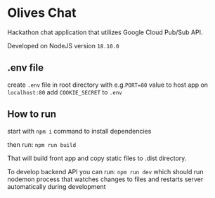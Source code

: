 # Olives Chat

Hackathon chat application that utilizes Google Cloud Pub/Sub API.

Developed on NodeJS version `18.10.0`

## .env file

create `.env` file in root directory with e.g.`PORT=80` value to host app on `localhost:80`
add `COOKIE_SECRET` to `.env`

## How to run

start with
`npm i` command to install dependencies

then run:
`npm run build`

That will build front app and copy static files to .dist directory.

To develop backend API you can run:
`npm run dev`
which should run nodemon process that watches changes to files and restarts server automatically during development
